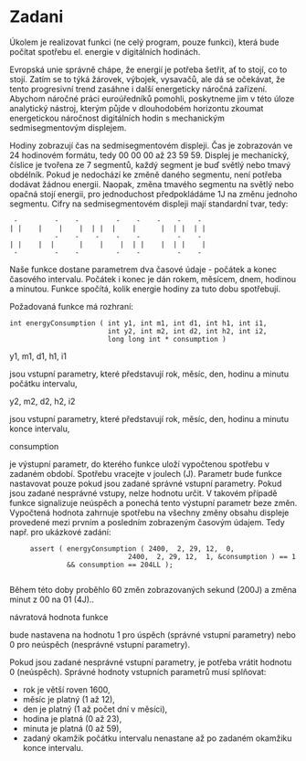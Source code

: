 # Zadani

Úkolem je realizovat funkci (ne celý program, pouze funkci), která bude počítat spotřebu el. energie v digitálních hodinách.

Evropská unie správně chápe, že energií je potřeba šetřit, ať to stojí, co to stojí. Zatím se to týká žárovek, výbojek, vysavačů, ale dá se očekávat, že tento progresivní trend zasáhne i další energeticky náročná zařízení. Abychom náročné práci euroúředníků pomohli, poskytneme jim v této úloze analytický nástroj, kterým půjde v dlouhodobém horizontu zkoumat energetickou náročnost digitálních hodin s mechanickým sedmisegmentovým displejem.

Hodiny zobrazují čas na sedmisegmentovém displeji. Čas je zobrazován ve 24 hodinovém formátu, tedy 00 00 00 až 23 59 59. Displej je mechanický, číslice je tvořena ze 7 segmentů, každý segment je buď světlý nebo tmavý obdélník. Pokud je nedochází ke změně daného segmentu, není potřeba dodávat žádnou energii. Naopak, změna tmavého segmentu na světlý nebo opačná stojí energii, pro jednoduchost předpokládáme 1J na změnu jednoho segmentu. Cifry na sedmisegmentovém displeji mají standardní tvar, tedy:

```
 -         -    -         -    -    -    -    -                                                                     
| |    |    |    |  | |  |    |      |  | |  | |                                                                       
           -    -    -    -    -         -    -                                                                     
| |    |  |      |    |    |  | |    |  | |    |                                                                       
 -         -    -         -    -         -    -                                                                     

```

Naše funkce dostane parametrem dva časové údaje - počátek a konec časového intervalu. Počátek i konec je dán rokem, měsícem, dnem, hodinou a minutou. Funkce spočítá, kolik energie hodiny za tuto dobu spotřebují.

Požadovaná funkce má rozhraní:

```
int energyConsumption ( int y1, int m1, int d1, int h1, int i1,
                        int y2, int m2, int d2, int h2, int i2, 
                        long long int * consumption )

```

y1, m1, d1, h1, i1

jsou vstupní parametry, které představují rok, měsíc, den, hodinu a minutu počátku intervalu,

y2, m2, d2, h2, i2

jsou vstupní parametry, které představují rok, měsíc, den, hodinu a minutu konce intervalu,

consumption

je výstupní parametr, do kterého funkce uloží vypočtenou spotřebu v zadaném období. Spotřebu vracejte v joulech (J). Parametr bude funkce nastavovat pouze pokud jsou zadané správné vstupní parametry. Pokud jsou zadané nesprávné vstupy, nelze hodnotu určit. V takovém případě funkce signalizuje neúspěch a ponechá tento výstupní parametr beze změn. Vypočtená hodnota zahrnuje spotřebu na všechny změny obsahu displeje provedené mezi prvním a posledním zobrazeným časovým údajem. Tedy např. pro ukázkové zadání:

```
     assert ( energyConsumption ( 2400,  2, 29, 12,  0,
                             2400,  2, 29, 12,  1, &consumption ) == 1
              && consumption == 204LL );
   
```

Během této doby proběhlo 60 změn zobrazovaných sekund (200J) a změna minut z 00 na 01 (4J)..

návratová hodnota funkce

bude nastavena na hodnotu 1 pro úspěch (správné vstupní parametry) nebo 0 pro neúspěch (nesprávné vstupní parametry).

Pokud jsou zadané nesprávné vstupní parametry, je potřeba vrátit hodnotu 0 (neúspěch). Správné hodnoty vstupních parametrů musí splňovat:

-   rok je větší roven 1600,
-   měsíc je platný (1 až 12),
-   den je platný (1 až počet dní v měsíci),
-   hodina je platná (0 až 23),
-   minuta je platná (0 až 59),
-   zadaný okamžik počátku intervalu nenastane až po zadaném okamžiku konce intervalu.
